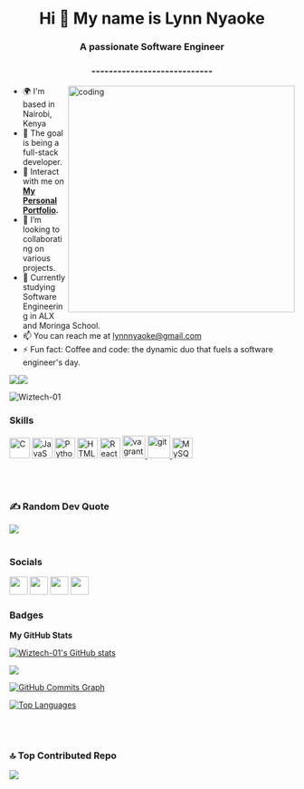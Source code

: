 
<h1 align="center">Hi 👋 My name is Lynn Nyaoke </h1>

<h3 align="center">A passionate Software Engineer</h3>
<h3 align="center">----------------------------</h3>
<img align="right" alt="coding" width="400" src="https://www.lambdatest.com/resources/images/news24.gif">


- 🌍 I'm based in Nairobi, Kenya
- 🚀 The goal is being a full-stack developer.
- 🔭 Interact with me on **[My Personal Portfolio](wiztech-01.github.io/Lynn_Portfolio/).**
- 👀 I’m looking to collaborating on various projects.
- 🌱 Currently studying Software Engineering in ALX and Moringa School.
- 📫 You can reach me at [lynnnyaoke@gmail.com](mailto:lynnnyaoke@gmail.com)
- ⚡ Fun fact: Coffee and code: the dynamic duo that fuels a software engineer's day.
  

<a href="https://www.github.com/Wiztech-01" target="_blank" rel="noreferrer"><img
src="https://img.shields.io/github/followers/Wiztech-01?logo=github&style=for-the-badge&color=0891b2&labelColor=1c1917" /></a><a href="https://www.twitter.com/LynnNyaoke" target="_blank" rel="noreferrer"><img
src="https://img.shields.io/twitter/follow/LynnNyaoke?logo=twitter&style=for-the-badge&color=0891b2&labelColor=1c1917"
/></a>
<p align="left"> <img src="https://komarev.com/ghpvc/?username=Wiztech-01&label=Profile%20views&color=0e75b6&style=flat" alt="Wiztech-01" /> </p>
                     


### Skills


<p align="left">
<a href="https://docs.microsoft.com/en-us/cpp/?view=msvc-170" target="_blank" rel="noreferrer"><img src="https://raw.githubusercontent.com/danielcranney/readme-generator/main/public/icons/skills/c-colored.svg" width="36" height="36" alt="C" /></a>
<a href="https://developer.mozilla.org/en-US/docs/Web/JavaScript" target="_blank" rel="noreferrer"><img src="https://raw.githubusercontent.com/danielcranney/readme-generator/main/public/icons/skills/javascript-colored.svg" width="36" height="36" alt="JavaScript" /></a>
<a href="https://www.python.org/" target="_blank" rel="noreferrer"><img src="https://raw.githubusercontent.com/danielcranney/readme-generator/main/public/icons/skills/python-colored.svg" width="36" height="36" alt="Python" /></a>
<a href="https://developer.mozilla.org/en-US/docs/Glossary/HTML5" target="_blank" rel="noreferrer"><img src="https://raw.githubusercontent.com/danielcranney/readme-generator/main/public/icons/skills/html5-colored.svg" width="36" height="36" alt="HTML5" /></a>
<a href="https://reactjs.org/" target="_blank" rel="noreferrer"><img src="https://raw.githubusercontent.com/danielcranney/readme-generator/main/public/icons/skills/react-colored.svg" width="36" height="36" alt="React" /></a>
<a href="https://www.vagrantup.com/" target="_blank" rel="noreferrer"> <img src="https://www.vectorlogo.zone/logos/vagrantup/vagrantup-icon.svg" alt="vagrant" width="40" height="40"/> </a> <a href="https://git-scm.com/" target="_blank" rel="noreferrer"> <img src="https://www.vectorlogo.zone/logos/git-scm/git-scm-icon.svg" alt="git" width="40" height="40"/> 
<a href="https://www.mysql.com/" target="_blank" rel="noreferrer"><img src="https://raw.githubusercontent.com/danielcranney/readme-generator/main/public/icons/skills/mysql-colored.svg" width="36" height="36" alt="MySQL" /></a>
</p><br><br/>



### ✍️ Random Dev Quote
![](https://quotes-github-readme.vercel.app/api?type=horizontal&theme=tokyonight)
<br><br/>



### Socials

<p align="left"> <a href="https://discord.com/channels/@me" target="_blank" rel="noreferrer"><img src="https://raw.githubusercontent.com/danielcranney/readme-generator/main/public/icons/socials/discord.svg" width="32" height="32" /></a> <a href="https://www.github.com/Wiztech-01" target="_blank" rel="noreferrer"><img src="https://raw.githubusercontent.com/danielcranney/readme-generator/main/public/icons/socials/github.svg" width="32" height="32" /></a> <a href="https://www.linkedin.com/in/lynn-nyaoke-058b43216" target="_blank" rel="noreferrer"><img src="https://raw.githubusercontent.com/danielcranney/readme-generator/main/public/icons/socials/linkedin.svg" width="32" height="32" /></a> <a href="https://www.twitter.com/LynnNyaoke" target="_blank" rel="noreferrer"><img src="https://raw.githubusercontent.com/danielcranney/readme-generator/main/public/icons/socials/twitter.svg" width="32" height="32" /></a></p>

### Badges

<b>My GitHub Stats</b>

<a href="http://www.github.com/Wiztech-01"><img src="https://github-readme-stats.vercel.app/api?username=Wiztech-01&show_icons=true&hide=&count_private=true&title_color=a855f7&text_color=ffffff&icon_color=0891b2&bg_color=1c1917&hide_border=true&show_icons=true" alt="Wiztech-01's GitHub stats" /></a>

<a href="http://www.github.com/Wiztech-01"><img src="https://github-readme-streak-stats.herokuapp.com/?user=Wiztech-01&stroke=ffffff&background=1c1917&ring=a855f7&fire=a855f7&currStreakNum=ffffff&currStreakLabel=a855f7&sideNums=ffffff&sideLabels=ffffff&dates=ffffff&hide_border=true" /></a>

<a href="http://www.github.com/Wiztech-01"><img src="https://github-readme-activity-graph.cyclic.app/graph?username=Wiztech-01&bg_color=1c1917&color=ffffff&line=0891b2&point=ffffff&area_color=1c1917&area=true&hide_border=true&custom_title=GitHub%20Commits%20Graph" alt="GitHub Commits Graph" /></a>

<a href="https://github.com/Wiztech-01" align="left"><img src="https://github-readme-stats.vercel.app/api/top-langs/?username=Wiztech-01&langs_count=10&title_color=a855f7&text_color=ffffff&icon_color=0891b2&bg_color=1c1917&hide_border=true&locale=en&custom_title=Top%20%Languages" alt="Top Languages" /></a>

<div width="100%" align="center"></div><br><br/>


### 🔝 Top Contributed Repo
![](https://github-contributor-stats.vercel.app/api?username=Wiztech-01&limit=5&theme=tokyonight&combine_all_yearly_contributions=true)
<!-- Proudly created with GPRM ( https://gprm.itsvg.in ) -->     


                     
<!---
Wiztech-01/Wiztech-01 is a ✨ special ✨ repository because its `README.md` (this file) appears on your GitHub profile.
You can click the Preview link to take a look at your changes.
--->
